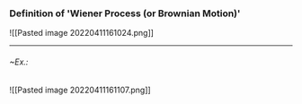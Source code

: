 ### Definition of 'Wiener Process (or Brownian Motion)'
![[Pasted image 20220411161024.png]]

---
###### ~Ex.:
![[Pasted image 20220411161107.png]]
